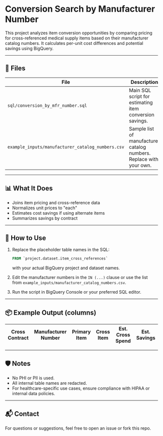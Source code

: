 # Conversion Search by Manufacturer Number

This project analyzes item conversion opportunities by comparing pricing for cross-referenced medical supply items based on their manufacturer catalog numbers. It calculates per-unit cost differences and potential savings using BigQuery.

---

## 📁 Files

| File | Description |
|------|-------------|
| `sql/conversion_by_mfr_number.sql` | Main SQL script for estimating item conversion savings. |
| `example_inputs/manufacturer_catalog_numbers.csv` | Sample list of manufacturer catalog numbers. Replace with your own. |

---

## 📊 What It Does

- Joins item pricing and cross-reference data
- Normalizes unit prices to "each"
- Estimates cost savings if using alternate items
- Summarizes savings by contract

---

## 🧪 How to Use

1. Replace the placeholder table names in the SQL:
    ```sql
    FROM `project.dataset.item_cross_references`
    ```
    with your actual BigQuery project and dataset names.

2. Edit the manufacturer numbers in the `IN (...)` clause or use the list from `example_inputs/manufacturer_catalog_numbers.csv`.

3. Run the script in BigQuery Console or your preferred SQL editor.

---

## 📦 Example Output (columns)

| Cross Contract | Manufacturer Number | Primary Item | Cross Item | Est. Cross Spend | Est. Savings |
|----------------|----------------------|--------------|------------|------------------|--------------|

---

## 🛡️ Notes

- No PHI or PII is used.
- All internal table names are redacted.
- For healthcare-specific use cases, ensure compliance with HIPAA or internal data policies.

---

## 📬 Contact

For questions or suggestions, feel free to open an issue or fork this repo.
